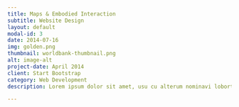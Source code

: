 ```yaml
---
title: Maps & Embodied Interaction
subtitle: Website Design
layout: default
modal-id: 3
date: 2014-07-16
img: golden.png
thumbnail: worldbank-thumbnail.png
alt: image-alt
project-date: April 2014
client: Start Bootstrap
category: Web Development
description: Lorem ipsum dolor sit amet, usu cu alterum nominavi lobortis. At duo novum diceret. Tantas apeirian vix et, usu sanctus postulant inciderint ut, populo diceret necessitatibus in vim. Cu eum dicam feugiat noluisse.

---
```


